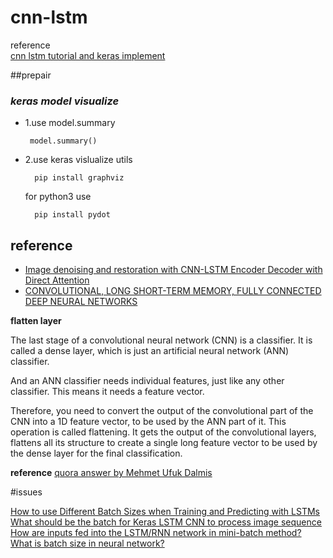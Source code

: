 # cnn-lstm
reference  
 [cnn lstm tutorial and keras implement](https://machinelearningmastery.com/cnn-long-short-term-memory-networks/)

##prepair
### _keras model visualize_
 * 1.use model.summary

		model.summary()
* 2.use keras vislualize utils

		pip install graphviz

	for python3 use

		pip install pydot



## reference

* [Image denoising and restoration with CNN-LSTM Encoder Decoder with Direct Attention](https://arxiv.org/abs/1801.05141)
* [CONVOLUTIONAL, LONG SHORT-TERM MEMORY,
FULLY CONNECTED DEEP NEURAL NETWORKS](https://research.google.com/pubs/archive/43455.pdf)










__flatten layer__
>
The last stage of a convolutional neural network (CNN) is a classifier. It is called a dense layer, which is just an artificial neural network (ANN) classifier.
>
And an ANN classifier needs individual features, just like any other classifier. This means it needs a feature vector.
>
Therefore, you need to convert the output of the convolutional part of the CNN into a 1D feature vector, to be used by the ANN part of it. This operation is called flattening. It gets the output of the convolutional layers, flattens all its structure to create a single long feature vector to be used by the dense layer for the final classification.


__reference__
[quora answer by Mehmet Ufuk Dalmis](https://www.quora.com/What-is-the-meaning-of-flattening-step-in-a-convolutional-neural-network)



#issues

[How to use Different Batch Sizes when Training and Predicting with LSTMs](https://machinelearningmastery.com/use-different-batch-sizes-training-predicting-python-keras/)
[What should be the batch for Keras LSTM CNN to process image sequence](https://stackoverflow.com/questions/46187124/what-should-be-the-batch-for-keras-lstm-cnn-to-process-image-sequence)
[How are inputs fed into the LSTM/RNN network in mini-batch method?](https://www.quora.com/How-are-inputs-fed-into-the-LSTM-RNN-network-in-mini-batch-method)
[What is batch size in neural network?](https://stats.stackexchange.com/questions/153531/what-is-batch-size-in-neural-network)
